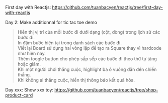 First day with Reactjs: https://github.com/tuanbacyen/reactjs/tree/first-day-with-reactjs

Day 2: Make additionnal for tic tac toe demo
  > Hiển thị vị trí của mỗi bước đi dưới dạng (cột, dòng) trong lịch sử các bước đi.<br>
  > In đậm bước hiện tại trong danh sách các bước đi.<br>
  > Viết lại Board sử dụng hai vòng lặp để tạo ra Square thay vì hardcode như hiện nay.<br>
  > Thêm toogle button cho phép sắp sếp các bước đi theo thứ tự tăng hoặc giảm.<br>
  > Khi một người chơi thắng cuộc, highlight ba ô vuông dẫn đến chiến thắng.<br>
  > Khi không ai thắng cuộc, hiển thị thông báo kết quả hòa.<br>

Day xxx: Show xxx toy: https://github.com/tuanbacyen/reactjs/tree/shop-product-card
